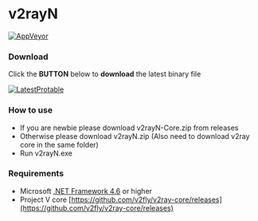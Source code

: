 # v2rayN
[![AppVeyor](https://img.shields.io/appveyor/build/JaredDC/v2rayn)](https://ci.appveyor.com/project/JaredDC/v2rayn)


### Download
Click the **BUTTON** below to **download** the latest binary file

[![LatestProtable](https://img.shields.io/badge/download-protable-brightgreen)](https://ci.appveyor.com/api/buildjobs/n3pgmk27y4f4s4x7/artifacts/v2rayN%2Fv2rayN%2Fbin%2Fv2rayN.Protable.zip) 


### How to use
- If you are newbie please download v2rayN-Core.zip from releases
- Otherwise please download v2rayN.zip (Also need to download v2ray core in the same folder)
- Run v2rayN.exe

### Requirements  
- Microsoft [.NET Framework 4.6](https://docs.microsoft.com/zh-cn/dotnet/framework/install/guide-for-developers) or higher
- Project V core [https://github.com/v2fly/v2ray-core/releases](https://github.com/v2fly/v2ray-core/releases)

